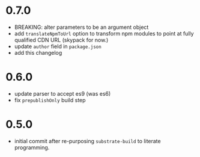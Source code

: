 # 0.7.0
* BREAKING: alter parameters to be an argument object
* add `translateNpmToUrl` option to transform npm modules to point at fully qualified CDN URL (skypack for now.)
* update `author` field in `package.json`
* add this changelog


# 0.6.0
* update parser to accept es9 (was es6)
* fix `prepublishOnly` build step


# 0.5.0
* initial commit after re-purposing `substrate-build` to literate programming.
